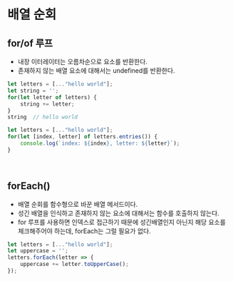 # 배열 순회
## for/of 루프
- 내장 이터레이터는 오름차순으로 요소를 반환한다.
- 존재하지 않는 배열 요소에 대해서는 undefined를 반환한다.

```js
let letters = [..."hello world"];
let string = '';
for(let letter of letters) {
    string += letter;
}
string  // hello world
```

```js
let letters = [..."hello world"];
for(let [index, letter] of letters.entries()) {
    console.log(`index: ${index}, letter: ${letter}`);
}
```

<br>

## forEach()
- 배열 순회를 함수형으로 바꾼 배열 메서드이다.
- 성긴 배열을 인식하고 존재하지 않는 요소에 대해서는 함수를 호출하지 않는다.
- for 루프를 사용하면 인덱스로 접근하기 때문에 성긴배열인지 아닌지 해당 요소를 체크해주어야 하는데, forEach는 그럴 필요가 없다.
  
```js
let letters = [..."hello world"];
let uppercase = '';
letters.forEach(letter => {
    uppercase += letter.toUpperCase();
});
```